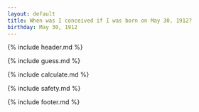 ```yaml
---
layout: default
title: When was I conceived if I was born on May 30, 1912?
birthday: May 30, 1912
---
```


{% include header.md %}

{% include guess.md %}

{% include calculate.md %}

{% include safety.md %}

{% include footer.md %}



